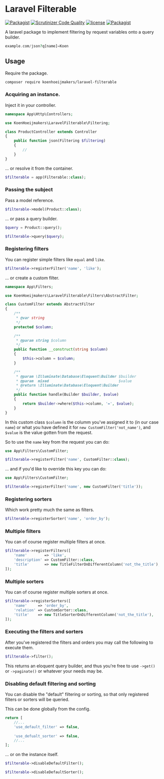 # Laravel Filterable
[![Packagist](https://img.shields.io/packagist/v/koenhoeijmakers/laravel-filterable.svg?colorB=brightgreen)](https://packagist.org/packages/koenhoeijmakers/laravel-filterable)
[![Scrutinizer Code Quality](https://scrutinizer-ci.com/g/koenhoeijmakers/laravel-filterable/badges/quality-score.png?b=master)](https://scrutinizer-ci.com/g/koenhoeijmakers/laravel-filterable/?branch=master)
[![license](https://img.shields.io/github/license/koenhoeijmakers/laravel-filterable.svg?colorB=brightgreen)](https://github.com/koenhoeijmakers/laravel-filterable)
[![Packagist](https://img.shields.io/packagist/dt/koenhoeijmakers/laravel-filterable.svg?colorB=brightgreen)](https://packagist.org/packages/koenhoeijmakers/laravel-filterable)

A laravel package to implement filtering by request variables onto a query builder.
```php
example.com/json?q[name]=Koen
```

## Usage
Require the package.
```sh
composer require koenhoeijmakers/laravel-filterable
```

### Acquiring an instance.
Inject it in your controller.
```php
namespace App\Http\Controllers;

use KoenHoeijmakers\LaravelFilterable\Filtering;

class ProductController extends Controller
{
    public function json(Filtering $filtering)
    {
        //
    }
}
```

... or resolve it from the container.
```php
$filterable = app(Filterable::class);
```

### Passing the subject
Pass a model reference.
```php
$filterable->model(Product::class);
```

... or pass a query builder.
```php
$query = Product::query();

$filterable->query($query);
```

### Registering filters
You can register simple filters like `equal` and `like`.
```php
$filterable->registerFilter('name', 'like');
```

... or create a custom filter.
```php
namespace App\Filters;

use KoenHoeijmakers\LaravelFilterable\Filters\AbstractFilter;

class CustomFilter extends AbstractFilter
{
    /**
     * @var string
     */
    protected $column;

    /**
     * @param string $column
     */
    public function __construct(string $column)
    {
        $this->column = $column;
    }

    /**
     * @param \Illuminate\Database\Eloquent\Builder $builder
     * @param  mixed                                $value
     * @return \Illuminate\Database\Eloquent\Builder
     */
    public function handle(Builder $builder, $value)
    {
        return $builder->where($this->column, '=', $value);
    }
}
```

In this custom class `$column` is the columm you've assigned it to (in our case `name`) or what you have defined it for `new CustomFilter('not_name')`,
and `$value` is the value gotten from the request.

So to use the `name` key from the request you can do:
```php
use App\Filters\CustomFilter;

$filterable->registerFilter('name', CustomFilter::class);
```

... and if you'd like to override this key you can do:
```php
use App\Filters\CustomFilter;

$filterable->registerFilter('name', new CustomFilter('title'));
```

### Registering sorters
Which work pretty much the same as filters.
```php
$filterable->registerSorter('name', 'order_by');
```

### Multiple filters
You can of course register multiple filters at once.
```php
$filterable->registerFilters([
    'name'        => 'like',
    'description' => CustomFilter::class,
    'title'       => new TitleFilterOnDifferentColumn('not_the_title'),
]);
```

### Multiple sorters
You can of course register multiple sorters at once.
```php
$filterable->registerSorters([
    'name'     => 'order_by',
    'relation' => CustomSorter::class,
    'title'    => new TitleSorterOnDifferentColumn('not_the_title'),
]);
```

### Executing the filters and sorters
After you've registered the filters and orders you may call the following to execute them.
```php
$filterable->filter();
```

This returns an eloquent query builder, and thus you're free to use `->get()` or `->paginate()` or whatever your needs may be.

### Disabling default filtering and sorting
You can disable the "default" filtering or sorting, so that only registered filters or sorters will be queried.

This can be done globally from the config.
```php
return [
    //...
    'use_default_filter' => false,
    
    'use_defualt_sorter' => false,
    //...
];
```

... or on the instance itself.
```php
$filterable->disableDefaultFilter();

$filterable->disableDefaultSorter();
```
